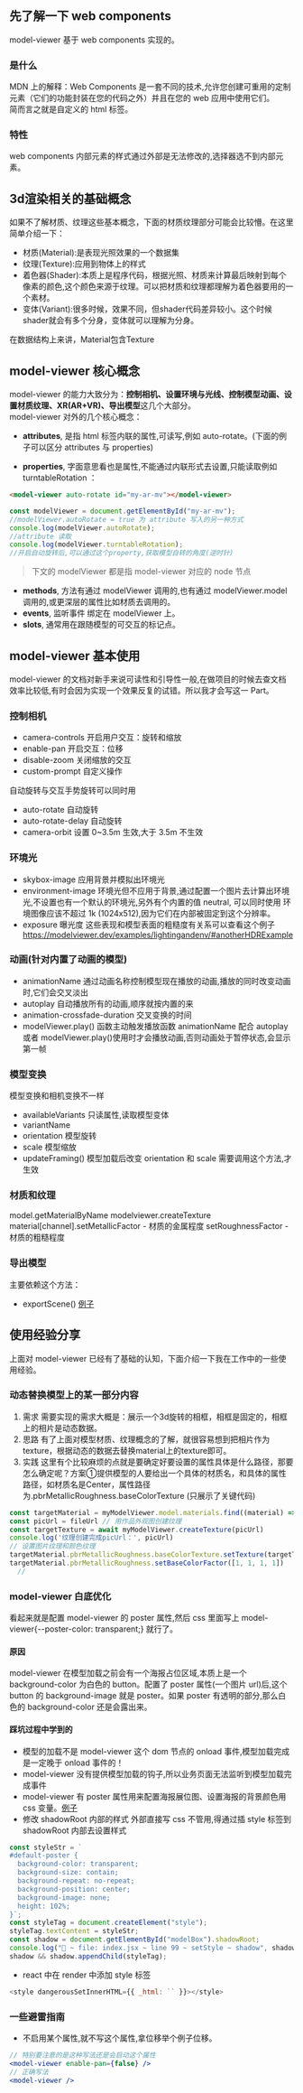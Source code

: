 <!--
 * @Author: 鱼小柔
 * @Date: 2022-06-25 07:30:39
 * @LastEditors: your name
 * @LastEditTime: 2022-06-26 18:45:17
 * @Description: file content
-->

## 先了解一下 web components

model-viewer 基于 web components 实现的。

### 是什么

MDN 上的解释：Web Components 是一套不同的技术,允许您创建可重用的定制元素（它们的功能封装在您的代码之外）并且在您的 web 应用中使用它们。  
简而言之就是自定义的 html 标签。

### 特性

web components 内部元素的样式通过外部是无法修改的,选择器选不到内部元素。

## 3d渲染相关的基础概念
如果不了解材质、纹理这些基本概念，下面的材质纹理部分可能会比较懵。在这里简单介绍一下：
- 材质(Material):是表现光照效果的一个数据集
- 纹理(Texture):应用到物体上的样式
- 着色器(Shader):本质上是程序代码，根据光照、材质来计算最后映射到每个像素的颜色,这个颜色来源于纹理。可以把材质和纹理都理解为着色器要用的一个素材。
- 变体(Variant):很多时候，效果不同，但shader代码差异较小。这个时候shader就会有多个分身，变体就可以理解为分身。

在数据结构上来讲，Material包含Texture

## model-viewer 核心概念

model-viewer 的能力大致分为：**控制相机、设置环境与光线、控制模型动画、设置材质纹理、XR(AR+VR)、导出模型**这几个大部分。  
model-viewer 对外的几个核心概念：

- **attributes**, 是指 html 标签内联的属性,可读写,例如 auto-rotate。(下面的例子可以区分 attributes 与 properties)

- **properties**, 字面意思看也是属性,不能通过内联形式去设置,只能读取例如 turntableRotation ：

```html
<model-viewer auto-rotate id="my-ar-mv"></model-viewer>
```

```js
const modelViewer = document.getElementById("my-ar-mv");
//modelViewer.autoRotate = true 为 attribute 写入的另一种方式
console.log(modelViewer.autoRotate);
//attribute 读取
console.log(modelViewer.turntableRotation);
//开启自动旋转后,可以通过这个property,获取模型自转的角度(逆时针)
```

> 下文的 modelViewer 都是指 model-viewer 对应的 node 节点

- **methods**, 方法有通过 modelViewer 调用的,也有通过 modelViewer.model 调用的,或更深层的属性比如材质去调用的。
- **events**, 监听事件 绑定在 modelViewer 上。
- **slots**, 通常用在跟随模型的可交互的标记点。

## model-viewer 基本使用

model-viewer 的文档对新手来说可读性和引导性一般,在做项目的时候去查文档效率比较低,有时会因为实现一个效果反复的试错。所以我才会写这一 Part。

### 控制相机

- camera-controls 开启用户交互：旋转和缩放
- enable-pan 开启交互：位移
- disable-zoom 关闭缩放的交互
- custom-prompt 自定义操作

自动旋转与交互手势旋转可以同时用

- auto-rotate 自动旋转
- auto-rotate-delay 自动旋转
- camera-orbit 设置 0~3.5m 生效,大于 3.5m 不生效

### 环境光

- skybox-image 应用背景并模拟出环境光
- environment-image 环境光但不应用于背景,通过配置一个图片去计算出环境光,不设置也有一个默认的环境光,另外有个内置的值 neutral,
  可以同时使用
  环境图像应该不超过 1k (1024x512),因为它们在内部被固定到这个分辨率。
- exposure 曝光度
  这些表现和模型表面的粗糙度有关系可以查看这个例子 https://modelviewer.dev/examples/lightingandenv/#anotherHDRExample

### 动画(针对内置了动画的模型)

- animationName 通过动画名称控制模型现在播放的动画,播放的同时改变动画时,它们会交叉淡出
- autoplay 自动播放所有的动画,顺序就按内置的来
- animation-crossfade-duration 交叉变换的时间
- modelViewer.play() 函数主动触发播放函数
  animationName 配合 autoplay 或者 modelViewer.play()使用时才会播放动画,否则动画处于暂停状态,会显示第一帧

### 模型变换

模型变换和相机变换不一样

- availableVariants 只读属性,读取模型变体
- variantName
- orientation 模型旋转
- scale 模型缩放
- updateFraming() 模型加载后改变 orientation 和 scale 需要调用这个方法,才生效

### 材质和纹理

model.getMaterialByName
modelviewer.createTexture
material[channel].setMetallicFactor - 材质的金属程度
setRoughnessFactor - 材质的粗糙程度

### 导出模型

主要依赖这个方法：

- exportScene()
  [例子](https://modelviewer.dev/examples/scenegraph/#pickMaterialExample)

## 使用经验分享

上面对 model-viewer 已经有了基础的认知，下面介绍一下我在工作中的一些使用经验。

### 动态替换模型上的某一部分内容
1. 需求
需要实现的需求大概是：展示一个3d旋转的相框，相框是固定的，相框上的相片是动态数据。  
2. 思路
有了上面对模型材质、纹理概念的了解，就很容易想到把相片作为texture，根据动态的数据去替换material上的texture即可。 
3. 实践 
这里有个比较麻烦的点就是要确定好要设置的属性具体是什么路径，那要怎么确定呢？方案①提供模型的人要给出一个具体的材质名，和具体的属性路径，如材质名是Center，属性路径为.pbrMetallicRoughness.baseColorTexture
(只展示了关键代码)
```js
const targetMaterial = myModelViewer.model.materials.find((material) => material.name == 'Center')
const picUrl = fileUrl // 用作品外观图创建纹理
const targetTexture = await myModelViewer.createTexture(picUrl)
console.log('纹理创建完成picUrl：', picUrl)
// 设置图片纹理和颜色纹理
targetMaterial.pbrMetallicRoughness.baseColorTexture.setTexture(targetTexture)
targetMaterial.pbrMetallicRoughness.setBaseColorFactor([1, 1, 1, 1])
  //

```


### model-viewer 白底优化

看起来就是配置 model-viewer 的 poster 属性,然后 css 里面写上 model-viewer{--poster-color: transparent;} 就行了。

#### 原因

model-viewer 在模型加载之前会有一个海报占位区域,本质上是一个 background-color 为白色的 button。配置了 poster 属性(一个图片 url)后,这个 button 的 background-image 就是 poster。如果 poster 有透明的部分,那么白色的 background-color 还是会露出来。

#### 踩坑过程中学到的

- 模型的加载不是 model-viewer 这个 dom 节点的 onload 事件,模型加载完成是一定晚于 onload 事件的！
- model-viewer 没有提供模型加载的钩子,所以业务页面无法监听到模型加载完成事件
- model-viewer 有 poster 属性用来配置海报展位图、设置海报的背景颜色用 css 变量。[例子](https://modelviewer.dev/examples/loading/)
- 修改 shadowRoot 内部的样式
  外部直接写 css 不管用,得通过插 style 标签到 shadowRoot 内部去设置样式

```js
const styleStr = `
#default-poster {
  background-color: transparent;
  background-size: contain;
  background-repeat: no-repeat;
  background-position: center;
  background-image: none;
  height: 102%;
}`;
const styleTag = document.createElement("style");
styleTag.textContent = styleStr;
const shadow = document.getElementById("modelBox").shadowRoot;
console.log("🚀 ~ file: index.jsx ~ line 99 ~ setStyle ~ shadow", shadow);
shadow && shadow.appendChild(styleTag);
```

- react 中在 render 中添加 style 标签

```js
<style dangerousSetInnerHTML={{ _html: `` }}></style>
```

### 一些避雷指南

- 不启用某个属性,就不写这个属性,拿位移举个例子位移。

```jsx
// 特别要注意的是这种写法还是会启动这个属性
<model-viewer enable-pan={false} />
// 正确写法
<model-viewer />
```
